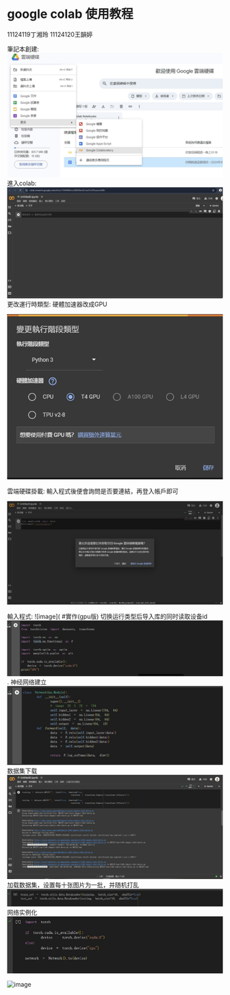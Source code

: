 # google colab 使用教程
11124119丁湘玲 11124120王韻婷

筆記本創建:
![image](https://github.com/ALICE8520/colab/blob/main/p0.1.jpg)
進入colab:
![image](https://github.com/ALICE8520/colab/blob/main/P0.2.jpg)
更改運行時類型:
硬體加速器改成GPU

![image](https://github.com/ALICE8520/colab/blob/main/p1.jpg)

雲端硬碟掛載:
輸入程式後便會詢問是否要連結，再登入帳戶即可

![image](https://github.com/ALICE8520/colab/blob/main/p4.jpg)

輸入程式:
![image](
#實作(gpu版)
切换运行类型后导入库的同时读取设备id
![image](https://github.com/ALICE8520/colab/blob/main/p2.jpg).
神经网络建立
![image](https://github.com/ALICE8520/colab/blob/main/P3.jpg)
数据集下载
![image](https://github.com/ALICE8520/colab/blob/main/p5.jpg)
加载数据集，设置每十张图片为一批，并随机打乱
![image](https://github.com/ALICE8520/colab/blob/main/p6.jpg)
网络实例化
![image](https://github.com/ALICE8520/colab/blob/main/p7.jpg)

![image]()
